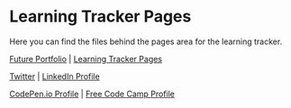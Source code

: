 # Learning Tracker Pages
Here you can find the files behind the pages area for the learning tracker.

[Future Portfolio](http://github.com) | [Learning Tracker Pages](https://elliotjfarrow.github.io/Learning-Tracker/)

[Twitter](https://twitter.com/elliotjfarrow) | [LinkedIn Profile](https://www.linkedin.com/in/elliotjfarrow) 

[CodePen.io Profile](https://codepen.io/Elliotjfarrow) | [Free Code Camp Profile](https://www.freecodecamp.org/elliotjfarrow) 

